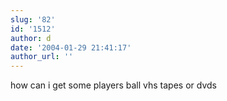 ```yaml
---
slug: '82'
id: '1512'
author: d
date: '2004-01-29 21:41:17'
author_url: ''
---
```

how can i get some players ball vhs tapes or dvds
